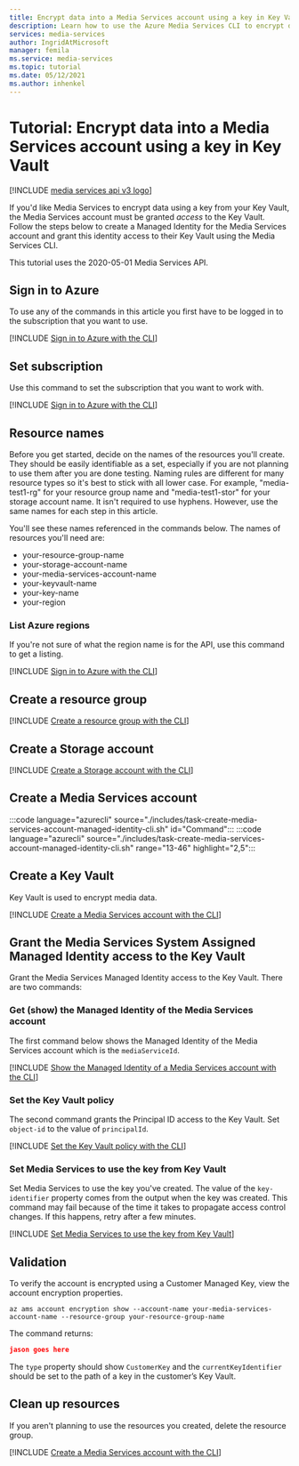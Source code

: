 ```yaml
---
title: Encrypt data into a Media Services account using a key in Key Vault
description: Learn how to use the Azure Media Services CLI to encrypt data into a Media Services account using a key in Key Vault
services: media-services
author: IngridAtMicrosoft
manager: femila
ms.service: media-services
ms.topic: tutorial
ms.date: 05/12/2021
ms.author: inhenkel
---
```


# Tutorial: Encrypt data into a Media Services account using a key in Key Vault

[!INCLUDE [media services api v3 logo](./includes/v3-hr.md)]

If you'd like Media Services to encrypt data using a key from your Key Vault, the Media Services account must be granted *access* to the Key Vault. Follow the steps below to create a Managed Identity for the Media Services account and grant this identity access to their Key Vault using the Media Services CLI.

This tutorial uses the 2020-05-01 Media Services API.

## Sign in to Azure

To use any of the commands in this article you first have to be logged in to the subscription that you want to use.

 [!INCLUDE [Sign in to Azure with the CLI](./includes/task-sign-in-azure-cli.md)]

## Set subscription

Use this command to set the subscription that you want to work with.

[!INCLUDE [Sign in to Azure with the CLI](./includes/task-set-azure-subscription-cli.md)]

## Resource names

Before you get started, decide on the names of the resources you'll create.  They should be easily identifiable as a set, especially if you are not planning to use them after you are done testing. Naming rules are different for many resource types so it's best to stick with all lower case. For example, "media-test1-rg" for your resource group name and "media-test1-stor" for your storage account name. It isn't required to use hyphens.  However, use the same names for each step in this article.

You'll see these names referenced in the commands below.  The names of resources you'll need are:

- your-resource-group-name
- your-storage-account-name
- your-media-services-account-name
- your-keyvault-name
- your-key-name
- your-region

### List Azure regions

If you're not sure of what the region name is for the API, use this command to get a listing.

[!INCLUDE [Sign in to Azure with the CLI](./includes/task-sign-in-azure-cli.md)]

## Create a resource group

[!INCLUDE [Create a resource group with the CLI](./includes/task-create-resource-group-cli.md)]

## Create a Storage account

[!INCLUDE [Create a Storage account with the CLI](./includes/task-create-storage-account-cli.md)]

## Create a Media Services account

:::code language="azurecli" source="./includes/task-create-media-services-account-managed-identity-cli.sh" id="Command":::
:::code language="azurecli" source="./includes/task-create-media-services-account-managed-identity-cli.sh" range="13-46" highlight="2,5":::


<!--[!INCLUDE [Create a Media Services account with the CLI](./includes/task-create-media-services-account-managed-identity-cli.md)]-->

## Create a Key Vault

Key Vault is used to encrypt media data.

[!INCLUDE [Create a Media Services account with the CLI](./includes/task-create-key-vault-cli.md)]

## Grant the Media Services System Assigned Managed Identity access to the Key Vault

Grant the Media Services Managed Identity access to the Key Vault. There are two commands:

### Get (show) the Managed Identity of the Media Services account

The first command below shows the Managed Identity of the Media Services account which is the `mediaServiceId`.

[!INCLUDE [Show the Managed Identity of a Media Services account with the CLI](./includes/task-show-account-managed-identity-cli.md)]

### Set the Key Vault policy

The second command grants the Principal ID access to the Key Vault. Set `object-id` to the value of `principalId`.

[!INCLUDE [Set the Key Vault policy with the CLI](./includes/task-set-key-vault-policy-cli.md)]

### Set Media Services to use the key from Key Vault

Set Media Services to use the key you've created. The value of the `key-identifier` property comes from the output when the key was created. This command may fail because of the time it takes to propagate access control changes. If this happens, retry after a few minutes.

[!INCLUDE [Set Media Services to use the key from Key Vault](./includes/task-set-encryption-cli.md)]

## Validation

To verify the account is encrypted using a Customer Managed Key, view the account encryption properties.

```azurecli
az ams account encryption show --account-name your-media-services-account-name --resource-group your-resource-group-name
```
The command returns:

```json
jason goes here
```

The `type` property should show `CustomerKey` and the `currentKeyIdentifier` should be set to the path of a key in the customer’s Key Vault.

## Clean up resources

If you aren't planning to use the resources you created, delete the resource group.

[!INCLUDE [Create a Media Services account with the CLI](./includes/clean-up-resources-cli.md)]
